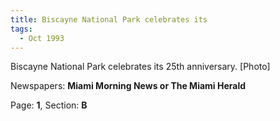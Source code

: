 ```yaml
---  
title: Biscayne National Park celebrates its  
tags:  
  - Oct 1993  
---  
```

  
Biscayne National Park celebrates its 25th anniversary. [Photo]  
  
Newspapers: **Miami Morning News or The Miami Herald**  
  
Page: **1**, Section: **B** 
